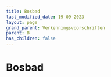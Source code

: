 ```yaml
---
title: Bosbad
last_modified_date: 19-09-2023
layout: page
grand_parent: Verkenningsvoorschriften
parent: B
has_children: false
---
```


Bosbad
======

